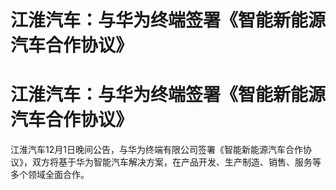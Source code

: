 # 江淮汽车：与华为终端签署《智能新能源汽车合作协议》

# 江淮汽车：与华为终端签署《智能新能源汽车合作协议》

江淮汽车12月1日晚间公告，与华为终端有限公司签署《智能新能源汽车合作协议》，双方将基于华为智能汽车解决方案，在产品开发、生产制造、销售、服务等多个领域全面合作。

